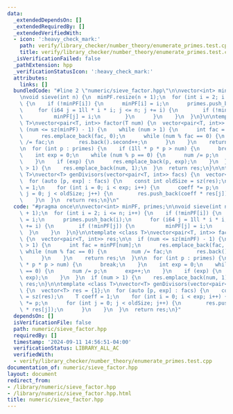 ```yaml
---
data:
  _extendedDependsOn: []
  _extendedRequiredBy: []
  _extendedVerifiedWith:
  - icon: ':heavy_check_mark:'
    path: verify/library_checker/number_theory/enumerate_primes.test.cpp
    title: verify/library_checker/number_theory/enumerate_primes.test.cpp
  _isVerificationFailed: false
  _pathExtension: hpp
  _verificationStatusIcon: ':heavy_check_mark:'
  attributes:
    links: []
  bundledCode: "#line 2 \"numeric/sieve_factor.hpp\"\n\nvector<int> minPF, primes;\n\
    \nvoid sieve(int n) {\n  minPF.resize(n + 1);\n  for (int i = 2; i <= n; i++)\
    \ {\n    if (!minPF[i]) {\n      minPF[i] = i;\n      primes.push_back(i);\n \
    \     for (i64 j = 1ll * i * i; j <= n; j += i) {\n        if (!minPF[j]) {\n\
    \          minPF[j] = i;\n        }\n      }\n    }\n  }\n}\n\ntemplate <class\
    \ T>\nvector<pair<T, int>> factor(T num) {\n  vector<pair<T, int>> res;\n\n  if\
    \ (num <= sz(minPF) - 1) {\n    while (num > 1) {\n      int fac = minPF[num];\n\
    \      res.emplace_back(fac, 0);\n      while (num % fac == 0) {\n        num\
    \ /= fac;\n        res.back().second++;\n      }\n    }\n    return res;\n  }\n\
    \n  for (int p : primes) {\n    if (1ll * p * p > num) {\n      break;\n    }\n\
    \    int exp = 0;\n    while (num % p == 0) {\n      num /= p;\n      exp++;\n\
    \    }\n    if (exp) {\n      res.emplace_back(p, exp);\n    }\n  }\n  if (num\
    \ > 1) {\n    res.emplace_back(num, 1);\n  }\n  return res;\n}\n\ntemplate <class\
    \ T>\nvector<T> genDivisors(vector<pair<T, int>> facs) {\n  vector<T> res = {1};\n\
    \  for (auto [p, exp] : facs) {\n    const int oldSize = sz(res);\n    T coeff\
    \ = 1;\n    for (int i = 0; i < exp; i++) {\n      coeff *= p;\n      for (int\
    \ j = 0; j < oldSize; j++) {\n        res.push_back(coeff * res[j]);\n      }\n\
    \    }\n  }\n  return res;\n}\n"
  code: "#pragma once\n\nvector<int> minPF, primes;\n\nvoid sieve(int n) {\n  minPF.resize(n\
    \ + 1);\n  for (int i = 2; i <= n; i++) {\n    if (!minPF[i]) {\n      minPF[i]\
    \ = i;\n      primes.push_back(i);\n      for (i64 j = 1ll * i * i; j <= n; j\
    \ += i) {\n        if (!minPF[j]) {\n          minPF[j] = i;\n        }\n    \
    \  }\n    }\n  }\n}\n\ntemplate <class T>\nvector<pair<T, int>> factor(T num)\
    \ {\n  vector<pair<T, int>> res;\n\n  if (num <= sz(minPF) - 1) {\n    while (num\
    \ > 1) {\n      int fac = minPF[num];\n      res.emplace_back(fac, 0);\n     \
    \ while (num % fac == 0) {\n        num /= fac;\n        res.back().second++;\n\
    \      }\n    }\n    return res;\n  }\n\n  for (int p : primes) {\n    if (1ll\
    \ * p * p > num) {\n      break;\n    }\n    int exp = 0;\n    while (num % p\
    \ == 0) {\n      num /= p;\n      exp++;\n    }\n    if (exp) {\n      res.emplace_back(p,\
    \ exp);\n    }\n  }\n  if (num > 1) {\n    res.emplace_back(num, 1);\n  }\n  return\
    \ res;\n}\n\ntemplate <class T>\nvector<T> genDivisors(vector<pair<T, int>> facs)\
    \ {\n  vector<T> res = {1};\n  for (auto [p, exp] : facs) {\n    const int oldSize\
    \ = sz(res);\n    T coeff = 1;\n    for (int i = 0; i < exp; i++) {\n      coeff\
    \ *= p;\n      for (int j = 0; j < oldSize; j++) {\n        res.push_back(coeff\
    \ * res[j]);\n      }\n    }\n  }\n  return res;\n}"
  dependsOn: []
  isVerificationFile: false
  path: numeric/sieve_factor.hpp
  requiredBy: []
  timestamp: '2024-09-11 14:56:51-04:00'
  verificationStatus: LIBRARY_ALL_AC
  verifiedWith:
  - verify/library_checker/number_theory/enumerate_primes.test.cpp
documentation_of: numeric/sieve_factor.hpp
layout: document
redirect_from:
- /library/numeric/sieve_factor.hpp
- /library/numeric/sieve_factor.hpp.html
title: numeric/sieve_factor.hpp
---
```

